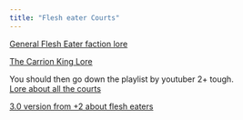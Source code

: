 ```yaml
---
title: "Flesh eater Courts"
---
```


[General Flesh Eater faction lore](https://www.youtube.com/watch?v=RW1WFZT0MvM&list=PLyIEtHBf1vpIfuPwe3umQhCYhLVp-0d3j)  


[The Carrion King Lore](https://www.youtube.com/watch?v=NScuJQVAeaM&list=PLyIEtHBf1vpIfuPwe3umQhCYhLVp-0d3j&index=2)  

You should then go down the playlist by youtuber  2+ tough.  
[Lore about all the courts](https://www.youtube.com/watch?v=NEFl8P0clQ8)

[3.0 version from +2 about flesh eaters](https://www.youtube.com/watch?v=8UUMnnD_MZo)

